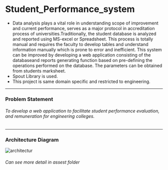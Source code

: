 # Student_Performance_system

- Data analysis plays a vital role in understanding scope of improvement and current performance, serves as a major protocol in accreditation process of universities.Traditionally, the student database is analyzed and reported using MS-excel or Spreadsheet. This process is totally manual and requires the faculty to develop tables and understand information manually which is prone to error and inefficient. This system can be improved by developing a web application consisting of the databaseand reports generating function based on pre-defining the operations performed on the database. The parameters can be obtained from students marksheet.
- Spout Library is used.
- This project is same domain specific and restricted to engineering.
-----------------------------------------------------------------------------------------------------------------------------------------------------------------------------------------------------------------------
### Problem Statement
###### To develop a web application to facilitate student performance evaluation, and remuneration for engineering colleges. 
------------------------------------------------------------------------------------------------------------------------------------------------------------------------------------------------------------------
### Architecture Diagram

![architectur](https://github.com/AkankshaGai/Student_Performance_system/assets/92912422/141c1f7a-b543-40a3-a6bc-cb15339710ff)

###### Can see more detail in assest folder
